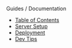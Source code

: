Guides / Documentation

* [Table of Contents](https://github.com/westonganger/rails_starter_app/blob/master/docs/table_of_contents.md)
* [Server Setup](https://github.com/westonganger/rails_starter_app/blob/master/docs/server_setup.md)
* [Deployment](https://github.com/westonganger/rails_starter_app/blob/master/docs/deployment.md)
* [Dev Tips](https://github.com/westonganger/rails_starter_app/blob/master/docs/tips.md)

